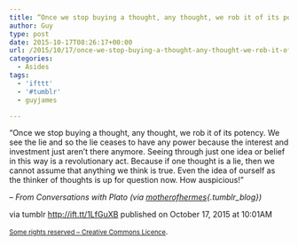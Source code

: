 ```yaml
---
title: “Once we stop buying a thought, any thought, we rob it of its potency. We see the lie and so the lie…”
author: Guy
type: post
date: 2015-10-17T08:26:17+00:00
url: /2015/10/17/once-we-stop-buying-a-thought-any-thought-we-rob-it-of-its-potency-we-see-the-lie-and-so-the-lie/
categories:
  - Asides
tags:
  - 'ifttt'
  - '#tumblr'
  - guyjames

---
```

“Once we stop buying a thought, any thought, we rob it of its potency. We see the lie and so the lie ceases to have any power because the interest and investment just aren’t there anymore. Seeing through just one idea or belief in this way is a revolutionary act. Because if one thought is a lie, then we cannot assume that anything we think is true. Even the idea of ourself as the thinker of thoughts is up for question now. How auspicious!”

&#8211; _From Conversations with Plato (via [motherofhermes][1]{.tumblr_blog})_

via tumblr http://ift.tt/1LfGuXB published on October 17, 2015 at 10:01AM

<small><a href="http://ift.tt/1gAEAkt" target="_blank">Some rights reserved &#8211; Creative Commons Licence</a></small>.

 [1]: http://ift.tt/1LoTjPy